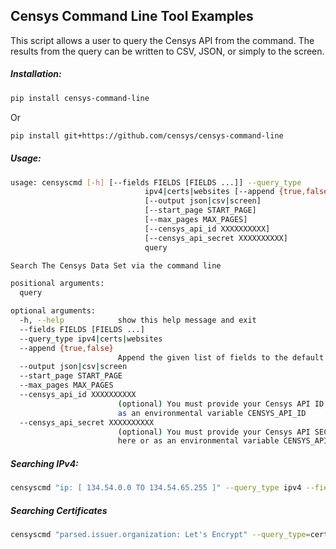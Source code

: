 ## Censys Command Line Tool Examples

This script allows a user to query the Censys API from the command. The results from the query can be written to CSV, JSON, or simply to the screen.

##### Installation:
```bash
pip install censys-command-line
```

Or
```bash
pip install git+https://github.com/censys/censys-command-line
```

##### Usage:
```bash
usage: censyscmd [-h] [--fields FIELDS [FIELDS ...]] --query_type
                              ipv4|certs|websites [--append {true,false}]
                              [--output json|csv|screen]
                              [--start_page START_PAGE]
                              [--max_pages MAX_PAGES]
                              [--censys_api_id XXXXXXXXXX]
                              [--censys_api_secret XXXXXXXXXX]
                              query

Search The Censys Data Set via the command line

positional arguments:
  query

optional arguments:
  -h, --help            show this help message and exit
  --fields FIELDS [FIELDS ...]
  --query_type ipv4|certs|websites
  --append {true,false}
                        Append the given list of fields to the default fields
  --output json|csv|screen
  --start_page START_PAGE
  --max_pages MAX_PAGES
  --censys_api_id XXXXXXXXXX
                        (optional) You must provide your Censys API ID here or
                        as an environmental variable CENSYS_API_ID
  --censys_api_secret XXXXXXXXXX
                        (optional) You must provide your Censys API SECRET
                        here or as an environmental variable CENSYS_API_SECRET

```

##### Searching IPv4:
```bash
censyscmd "ip: [ 134.54.0.0 TO 134.54.65.255 ]" --query_type ipv4 --fields ip protocols --output json
```

##### Searching Certificates
```bash
censyscmd "parsed.issuer.organization: Let's Encrypt" --query_type=certs
```